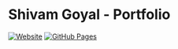 # Shivam Goyal - Portfolio

[![Website](https://img.shields.io/website?url=https%3A%2F%2Fshivamgoyal03.github.io&up_message=online&down_message=offline&style=flat-square)](https://shivamgoyal03.github.io)
[![GitHub Pages](https://img.shields.io/badge/GitHub%20Pages-deployed-success?style=flat-square&logo=github)](https://shivamgoyal03.github.io)
